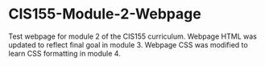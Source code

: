# CIS155-Module-2-Webpage
 Test webpage for module 2 of the CIS155 curriculum.
 Webpage HTML was updated to reflect final goal in module 3.
 Webpage CSS was modified to learn CSS formatting in module 4.